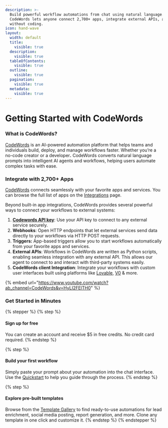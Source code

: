 ```yaml
---
description: >-
  Build powerful workflow automations from chat using natural language.
  CodeWords lets anyone connect 2,700+ apps, integrate external APIs, all
  without coding.
icon: hand-wave
layout:
  width: default
  title:
    visible: true
  description:
    visible: true
  tableOfContents:
    visible: true
  outline:
    visible: true
  pagination:
    visible: true
  metadata:
    visible: true
---
```


# Getting Started with CodeWords

### What is CodeWords?

[CodeWords](https://codewords.agemo.ai/) is an AI-powered automation platform that helps teams and individuals build, deploy, and manage workflows faster. Whether you’re a no-code creator or a develope&#x72;**.** CodeWords converts natural language prompts into intelligent AI agents and workflows, helping users automate complex tasks with ease.

### Integrate with 2,700+ Apps

[CodeWords](https://codewords.agemo.ai/) connects seamlessly with your favorite apps and services. You can browse the full list of apps on the [Integrations](https://codewords.agemo.ai/account/integrations?utm_source=docs) page.

Beyond built-in app integrations, CodeWords provides several powerful ways to connect your workflows to external systems:

1. [**Codewords API key**](https://codewords.agemo.ai/account/keys?utm_source=docs): Use your API key to connect to any external service securely.
2. **Webhooks**: Open HTTP endpoints that let external services send data directly to your workflows via HTTP POST requests.
3. **Triggers:** App-based triggers allow you to start workflows automatically from your favorite apps and services.
4. **External APIs**: Workflows in CodeWords are written as Python scripts, enabling seamless integration with any external API. This allows our agent to connect to and interact with third-party systems easily.
5. **CodeWords client Integration**: Integrate your workflows with custom user interfaces built using platforms like [Lovable](https://lovable.dev/), [V0](https://v0.app/) & more.

{% embed url="https://www.youtube.com/watch?ab_channel=CodeWords&v=HyLI2FElTH0" %}

### Get Started in Minutes

{% stepper %}
{% step %}
#### Sign up for free

You can create an account and receive $5 in free credits. No credit card required.
{% endstep %}

{% step %}
#### Build your first workflow

Simply paste your prompt about your automation into the chat interface. Use the [Quickstart](https://docs.codewords.ai/get-started/quickstart) to help you guide through the process.
{% endstep %}

{% step %}
#### Explore pre-built templates

Browse from the [Template Gallery](https://codewords.agemo.ai/template-gallery?utm_source=docs) to find ready-to-use automations for lead enrichment, social media posting, report generation, and more. Clone any template in one click and customize it.
{% endstep %}
{% endstepper %}


